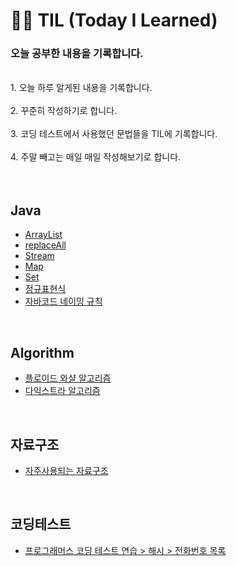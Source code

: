 # 👦🏻 TIL (Today I Learned)
### 오늘 공부한 내용을 기록합니다. 
<br>
1. 오늘 하루 알게된 내용을 기록합니다. <br><br>
2. 꾸준히 작성하기로 합니다. <br><br>
3. 코딩 테스트에서 사용했던 문법들을 TIL에 기록합니다. <br><br>
4. 주말 빼고는 매일 매일 작성해보기로 합니다. <br><br>

<br>

## Java
  * [ArrayList](https://github.com/khsrla9806/TIL/blob/main/JAVA/ArrayList.md)
  * [replaceAll](https://github.com/khsrla9806/TIL/blob/main/JAVA/replaceAll.md)
  * [Stream](https://github.com/khsrla9806/TIL/blob/main/JAVA/Stream.md)
  * [Map](https://github.com/khsrla9806/TIL/blob/main/JAVA/Map.md)
  * [Set](https://github.com/khsrla9806/TIL/blob/main/JAVA/Set.md)
  * [정규표현식](https://github.com/khsrla9806/TIL/blob/main/JAVA/%EC%A0%95%EA%B7%9C%ED%91%9C%ED%98%84%EC%8B%9D.md)
  * [자바코드 네이밍 규칙](https://github.com/khsrla9806/TIL/blob/main/JAVA/JavaCodeNaming.md)
<br>

## Algorithm
  * [플로이드 와샬 알고리즘](https://github.com/khsrla9806/TIL/blob/main/Algorithm/%ED%94%8C%EB%A1%9C%EC%9D%B4%EB%93%9C%EC%99%80%EC%83%AC.md)
  * [다익스트라 알고리즘](https://github.com/khsrla9806/TIL/blob/main/Algorithm/다익스트라.md)
  
  
<br>

## 자료구조
  * [자주사용되는 자료구조](https://github.com/khsrla9806/TIL/blob/main/자료구조/자주사용되는자료구조.md)

<br>

## 코딩테스트
 * [프로그래머스 코딩 테스트 연습 > 해시 > 전화번호 목록](https://github.com/khsrla9806/TIL/blob/main/%EC%BD%94%EB%94%A9%ED%85%8C%EC%8A%A4%ED%8A%B8/%EC%A0%84%ED%99%94%EB%B2%88%ED%98%B8%EB%AA%A9%EB%A1%9D.md)
